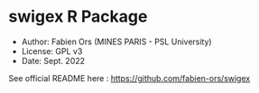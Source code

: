 # swigex R Package

* Author: Fabien Ors (MINES PARIS - PSL University) 
* License: GPL v3
* Date: Sept. 2022

See official README here : https://github.com/fabien-ors/swigex